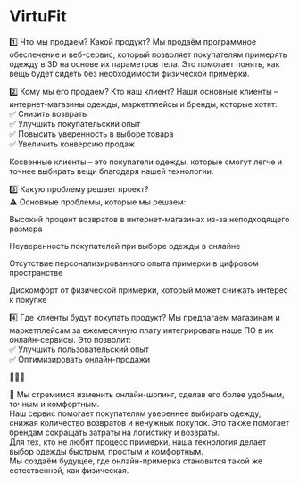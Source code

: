 # VirtuFit
1️⃣ Что мы продаем? Какой продукт?
Мы продаëм программное обеспечение и веб-сервис, который позволяет покупателям примерять одежду в 3D на основе их параметров тела. Это помогает понять, как вещь будет сидеть без необходимости физической примерки.

2️⃣ Кому мы его продаем? Кто наш клиент?
Наши основные клиенты – интернет-магазины одежды, маркетплейсы и бренды, которые хотят:\
✅ Снизить возвраты\
✅ Улучшить покупательский опыт\
✅ Повысить уверенность в выборе товара\
✅ Увеличить конверсию продаж

Косвенные клиенты – это покупатели одежды, которые смогут легче и точнее выбирать вещи благодаря нашей технологии.

3️⃣ Какую проблему решает проект?\
⚠️ Основные проблемы, которые мы решаем:

Высокий процент возвратов в интернет-магазинах из-за неподходящего размера

Неуверенность покупателей при выборе одежды в онлайне

Отсутствие персонализированного опыта примерки в цифровом пространстве

Дискомфорт от физической примерки, который может снижать интерес к покупке

4️⃣ Где клиенты будут покупать продукт?
Мы предлагаем магазинам и маркетплейсам за ежемесячную плату интегрировать наше ПО в их онлайн-сервисы. Это позволит:\
✅ Улучшить пользовательский опыт\
✅ Оптимизировать онлайн-продажи

🔹🔹🔹

🚀 Мы стремимся изменить онлайн-шопинг, сделав его более удобным, точным и комфортным.\
Наш сервис помогает покупателям увереннее выбирать одежду, снижая количество возвратов и ненужных покупок.
Это также помогает брендам сокращать затраты на логистику и возвраты.\
Для тех, кто не любит процесс примерки, наша технология делает выбор одежды быстрым, простым и комфортным.\
Мы создаём будущее, где онлайн-примерка становится такой же естественной, как физическая.

